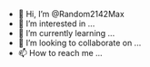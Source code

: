 - 👋 Hi, I’m @Random2142Max
- 👀 I’m interested in ...
- 🌱 I’m currently learning ...
- 💞️ I’m looking to collaborate on ...
- 📫 How to reach me ...

<!---
Random2142Max/Random2142Max is a ✨ special ✨ repository because its `README.md` (this file) appears on your GitHub profile.
You can click the Preview link to take a look at your changes.
--->
